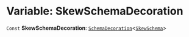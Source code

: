 # Variable: SkewSchemaDecoration

`Const` **SkewSchemaDecoration**: [`SchemaDecoration`](/auto-docs/utils/interfaces/SchemaDecoration-1.md)<[`SkewSchema`](/auto-docs/utils/interfaces/SkewSchema.md)>
